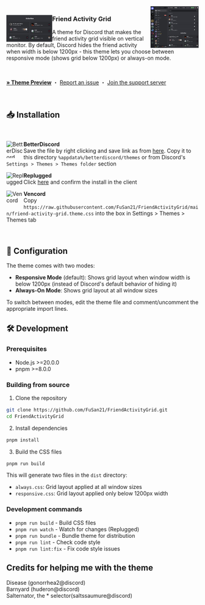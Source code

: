 <img align="right" src="https://raw.githubusercontent.com/FuSan21/FriendActivityGrid/main/images/demo.jpg" alt="Preview" width="25%">

<div align="left">
  <img align="left" src="https://raw.githubusercontent.com/FuSan21/FriendActivityGrid/main/images/demo2.jpg" alt="Logo" width="120" height="70">

  <h3 align="left">Friend Activity Grid</h3>
  <p align="left">A theme for Discord that makes the friend activity grid visible on vertical monitor. By default, Discord hides the friend activity when width is below 1200px - this theme lets you choose between responsive mode (shows grid below 1200px) or always-on mode.</p>

  <br/>

<a href="https://gibbu.github.io/ThemePreview/?file=https://raw.githubusercontent.com/FuSan21/FriendActivityGrid/main/src/main.css"><strong>»
Theme Preview</strong></a> ・ <a href="https://github.com/FuSan21/FriendActivityGrid/issues">Report
an issue</a> ・ <a href="https://discord.gg/UGs5fUskUS">Join the support server</a>

</div>
<br/>

## 📥 Installation

<br/>
<div align="left">
    <img align="left" src="https://i.imgur.com/LPH05EO.png" alt="BetterDiscord" width="45" height="45">
    <b><p align="left">BetterDiscord</b>
    <br/>Save the file by right clicking and save link as from <a href="https://fusan21.github.io/FriendActivityGrid/friend-activity-grid.theme.css">here</a>. Copy it to this directory <code>%appdata%/betterdiscord/themes</code> or from Discord's <code>Settings > Themes > Themes folder</code> section</p>
</div>

<div align="left">
    <img align="left" src="https://i.imgur.com/pfS7jdg.png" alt="Replugged" width="45" height="45">
    <b><p align="left">Replugged</b>
    <br/>Click <a href="https://replugged.dev/install?identifier=FuSan21/FriendActivityGrid&source=github">here</a> and confirm the install in the client</p>
</div>

<div align="left">
    <img align="left" src="https://i.imgur.com/fXYKU5q.png" alt="Vencord" width="45" height="45">
    <b><p align="left">Vencord</b>
    <br/>Copy <code>https://raw.githubusercontent.com/FuSan21/FriendActivityGrid/main/friend-activity-grid.theme.css</code> into the box in Settings > Themes > Themes tab </p>
</div><br/>

## 🔧 Configuration

The theme comes with two modes:

- **Responsive Mode** (default): Shows grid layout when window width is below 1200px (instead of
  Discord's default behavior of hiding it)
- **Always-On Mode**: Shows grid layout at all window sizes

To switch between modes, edit the theme file and comment/uncomment the appropriate import lines.

## 🛠️ Development

### Prerequisites
- Node.js >=20.0.0
- pnpm >=8.0.0

### Building from source

1. Clone the repository
```bash
git clone https://github.com/FuSan21/FriendActivityGrid.git
cd FriendActivityGrid
```

2. Install dependencies
```bash
pnpm install
```

3. Build the CSS files
```bash
pnpm run build
```

This will generate two files in the `dist` directory:
- `always.css`: Grid layout applied at all window sizes
- `responsive.css`: Grid layout applied only below 1200px width

### Development commands

- `pnpm run build` - Build CSS files
- `pnpm run watch` - Watch for changes (Replugged)
- `pnpm run bundle` - Bundle theme for distribution
- `pnpm run lint` - Check code style
- `pnpm run lint:fix` - Fix code style issues

## Credits for helping me with the theme

Disease (gonorrhea2@discord)<br/> Barnyard (huderon@discord)<br/> Salternator, the \*
selector(saltssaumure@discord)
